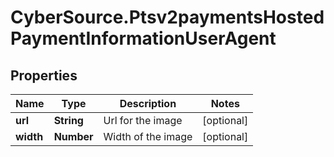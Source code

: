 # CyberSource.Ptsv2paymentsHostedPaymentInformationUserAgent

## Properties
Name | Type | Description | Notes
------------ | ------------- | ------------- | -------------
**url** | **String** | Url for the image | [optional] 
**width** | **Number** | Width of the image | [optional] 



